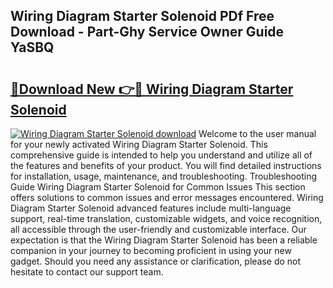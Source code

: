 ## Wiring Diagram Starter Solenoid PDf Free Download - Part-Ghy Service Owner Guide YaSBQ

# <h2><a href="http://dfu4ac.blite.top/?on=Wiring+Diagram+Starter+Solenoid">🔗Download New 👉🔴 Wiring Diagram Starter Solenoid</a></h2>

[![Wiring Diagram Starter Solenoid download](https://i.imgur.com/lujVjoI.png)](http://dfu4ac.blite.top/?on=Wiring+Diagram+Starter+Solenoid)
Welcome to the user manual for your newly activated Wiring Diagram Starter Solenoid. This comprehensive guide is intended to help you understand and utilize all of the features and benefits of your product. You will find detailed instructions for installation, usage, maintenance, and troubleshooting. Troubleshooting Guide Wiring Diagram Starter Solenoid for Common Issues This section offers solutions to common issues and error messages encountered. Wiring Diagram Starter Solenoid advanced features include multi-language support, real-time translation, customizable widgets, and voice recognition, all accessible through the user-friendly and customizable interface. Our expectation is that the Wiring Diagram Starter Solenoid has been a reliable companion in your journey to becoming proficient in using your new gadget. Should you need any assistance or clarification, please do not hesitate to contact our support team.
